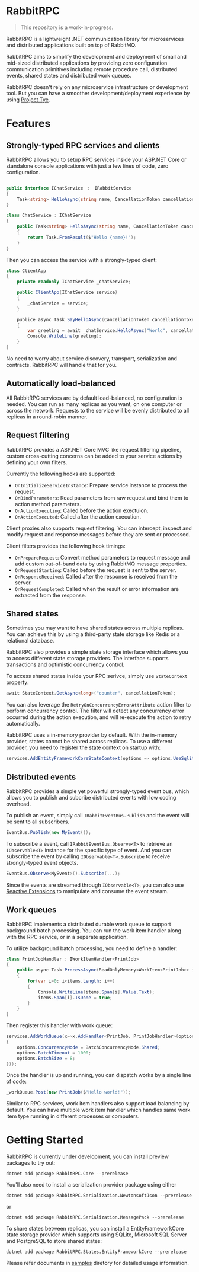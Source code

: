 # RabbitRPC
> This repository is a work-in-progress.

RabbitRPC is a lightweight .NET communication library for microservices and distributed applications built on top of RabbitMQ.

RabbitRPC aims to simplify the development and deployment of small and mid-sized distributed applications by providing zero configuration communication primitives including remote procedure call, distributed events, shared states and distributed work queues.

RabbitRPC doesn't rely on any microservice infrastructure or development tool. But you can have a smoother development/deployment experience by using [Project Tye](https://github.com/dotnet/tye).
# Features

## Strongly-typed RPC services and clients
RabbitRPC allows you to setup RPC services inside your ASP.NET Core or standalone console applications with just a few lines of code, zero configuration.
```csharp

public interface IChatService　:　IRabbitService
{
    Task<string> HelloAsync(string name, CancellationToken cancellationToken = default);
}

class ChatService : IChatService
{
    public Task<string> HelloAsync(string name, CancellationToken cancellationToken = default)
    {
        return Task.FromResult($"Hello {name}!");
    }
}
```
Then you can access the service with a strongly-typed client:
```csharp
class ClientApp
{
    private readonly IChatService _chatService;

    public ClientApp(IChatService service)
    {
        _chatService = service;
    }

    publice async Task SayHelloAsync(CancellationToken cancellationToken)
    {
        var greeting = await _chatService.HelloAsync("World", cancellationToken);
        Console.WriteLine(greeting);
    }
}
```
No need to worry about service discovery, transport, serialization and contracts. RabbitRPC will handle that for you.

## Automatically load-balanced
All RabbitRPC services are by default load-balanced, no configuration is needed. You can run as many replicas as you want, on one computer or across the network. Requests to the service will be evenly distributed to all replicas in a round-robin manner.

## Request filtering
RabbitRPC provides a ASP.NET Core MVC like request filtering pipeline, custom cross-cutting concerns can be added to your service actions by defining your own filters.

Currently the following hooks are supported:

- `OnInitializeServiceInstance`: Prepare service instance to process the request.
- `OnBindParameters`: Read parameters from raw request and bind them to action method parameters.
- `OnActionExecuting`: Called before the action exectuion.
- `OnActionExecuted`: Called after the action execution.

Client proxies also supports request filtering. You can intercept, inspect and modify request and response messages before they are sent or processed.

Client filters provides the following hook timings:

- `OnPrepareRequest`: Convert method parameters to request message and add custom out-of-band data by using RabbitMQ message properties.
- `OnRequestStarting`: Called before the request is sent to the server.
- `OnResponseReceived`: Called after the response is received from the server.
- `OnRequestCompleted`: Called when the result or error information are extracted from the response.

## Shared states
Sometimes you may want to have shared states across multiple replicas. You can achieve this by using a third-party state storage like Redis or a relational database.

RabbitRPC also provides a simple state storage interface which allows you to access different state storage providers. The interface supports transactions and optimistic concurrency control.

To access shared states inside your RPC serivce, simply use `StateContext` property:
```csharp
await StateContext.GetAsync<long>("counter", cancellationToken);
```

You can also leverage the `RetryOnConcurrencyErrorAttribute` action filter to perform concurrency control. The filter will detect any concurrency error occurred during the action execution, and will re-execute the action to retry automatically.

RabbitRPC uses a in-memory provider by default. With the in-memory provider, states cannot be shared across replicas. To use a different provider, you need to register the state context on startup with:
```csharp
services.AddEntityFrameworkCoreStateContext(options => options.UseSqlite("Data Source=states.db"));
```

## Distributed events
RabbitRPC provides a simple yet powerful strongly-typed event bus, which allows you to publish and subcribe distributed events with low coding overhead.

To publish an event, simply call `IRabbitEventBus.Publish` and the event will be sent to all subscribers.
```csharp
EventBus.Publish(new MyEvent());
```
To subscribe a event, call `IRabbitEventBus.Observe<T>` to retrieve an `IObservable<T>` instance for the specific type of event. And you can subscribe the event by calling `IObservable<T>.Subscribe` to receive strongly-typed event objects.
```csharp
EventBus.Observe<MyEvent>().Subscribe(...);
```
Since the events are streamed through `IObservable<T>`, you can also use [Reactive Extensions](https://github.com/dotnet/reactive) to manipulate and consume the event stream.

## Work queues
RabbitRPC implements a distributed durable work queue to support background batch processing.
You can run the work item handler along with the RPC service, or in a seperate application.

To utilize background batch processing, you need to define a handler:
```csharp
class PrintJobHandler : IWorkItemHandler<PrintJob>
{
    public async Task ProcessAsync(ReadOnlyMemory<WorkItem<PrintJob>> items, CancellationToken cancellationToken)
    {
        for(var i=0; i<items.Length; i++)
        {
            Console.WriteLine(items.Span[i].Value.Text);
            items.Span[i].IsDone = true;
        }
    }
}
```
Then register this handler with work queue:
```csharp
services.AddWorkQueue(x=>x.AddHandler<PrintJob, PrintJobHandler>(options=>
{
    options.ConcurrencyMode = BatchConcurrencyMode.Shared;
    options.BatchTimeout = 1000;
    options.BatchSize = 8;
}));
```
Once the handler is up and running, you can dispatch works by a single line of code:
```csharp
_workQueue.Post(new PrintJob($"Hello world!"));
```
Similar to RPC services, work item handlers also support load balancing by default. You can have multiple work item handler which handles same work item type running in different processes or computers.

# Getting Started
RabbitRPC is currently under development, you can install preview packages to try out:
```
dotnet add package RabbitRPC.Core --prerelease
```
You'll also need to install a serialization provider package using either
```
dotnet add package RabbitRPC.Serialization.NewtonsoftJson --prerelease
```
or
```
dotnet add package RabbitRPC.Serialization.MessagePack --prerelease
```
To share states between replicas, you can install a EntityFrameworkCore state storage provider which supports using SQLite, Microsoft SQL Server and PostgreSQL to store shared states:
```
dotnet add package RabbitRPC.States.EntityFrameworkCore --prerelease
```
Please refer documents in [samples](samples/) diretory for detailed usage information.
